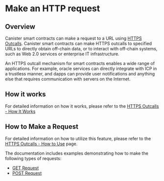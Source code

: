 # Make an HTTP request

## Overview 

Canister smart contracts can make a request to a URL using [HTTPS Outcalls](https://internetcomputer.org/https-outcalls). Canister smart contracts can make HTTPS outcalls to specified URLs to directly obtain off-chain data, or to interact with off-chain systems, such as Web 2.0 services or enterprise IT infrastructure.

An HTTPS outcall mechanism for smart contracts enables a wide range of applications. For example, oracle services can directly integrate with ICP in a trustless manner, and dapps can provide user notifications and anything else that requires communication with servers on the Internet.

## How it works

For detailed information on how it works, please refer to the [HTTPS Outcalls - How It Works](./https-outcalls-how-it-works.md)

## How to Make a Request

For detailed information on how to utilize this feature, please refer to the [HTTPS Outcalls - How to Use](./https-outcalls-how-to-use.md) page.

The documentation includes examples demonstrating how to make the following types of requests:
- [GET Request](./https-outcalls-get.mdx)
- [POST Request](./https-outcalls-post.mdx)
